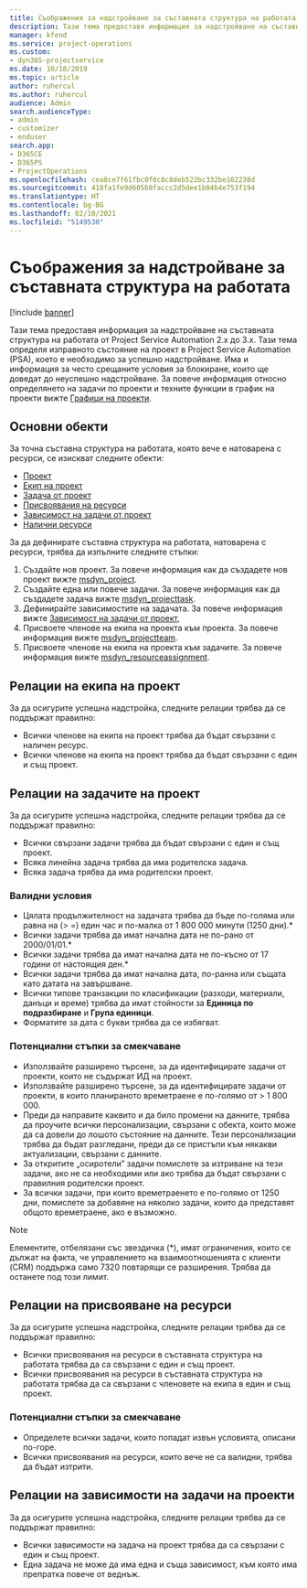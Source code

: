 ```yaml
---
title: Съображения за надстройване за съставната структура на работата
description: Тази тема предоставя информация за надстройване на съставната структура на работата от Project Service Automation 2.x до 3.x.
manager: kfend
ms.service: project-operations
ms.custom:
- dyn365-projectservice
ms.date: 10/18/2019
ms.topic: article
author: ruhercul
ms.author: ruhercul
audience: Admin
search.audienceType:
- admin
- customizer
- enduser
search.app:
- D365CE
- D365PS
- ProjectOperations
ms.openlocfilehash: cea8ce7f61fbc0f0c8c8deb522bc332be102238d
ms.sourcegitcommit: 418fa1fe9d605b8faccc2d5dee1b04b4e753f194
ms.translationtype: HT
ms.contentlocale: bg-BG
ms.lasthandoff: 02/10/2021
ms.locfileid: "5149530"
---
```

# <a name="upgrade-considerations-for-the-work-breakdown-structure"></a>Съображения за надстройване за съставната структура на работата

[!include [banner](../includes/psa-now-project-operations.md)]

Тази тема предоставя информация за надстройване на съставната структура на работата от Project Service Automation 2.x до 3.x. Тази тема определя изправното състояние на проект в Project Service Automation (PSA), което е необходимо за успешно надстройване. Има и информация за често срещаните условия за блокиране, които ще доведат до неуспешно надстройване. За повече информация относно определянето на задачи по проекти и техните функции в график на проекти вижте [Графици на проекти](project-creating.md).

## <a name="key-entities"></a>Основни обекти
За точна съставна структура на работата, която вече е натоварена с ресурси, се изискват следните обекти:

- [Проект](https://docs.microsoft.com/dynamics365/customerengagement/on-premises/developer/entities/msdyn_project)
- [Екип на проект](https://docs.microsoft.com/dynamics365/customerengagement/on-premises/developer/entities/msdyn_projectteam)
- [Задача от проект](https://docs.microsoft.com/dynamics365/customerengagement/on-premises/developer/entities/msdyn_projecttask)
- [Присвоявания на ресурси](https://docs.microsoft.com/dynamics365/customerengagement/on-premises/developer/entities/msdyn_resourceassignment)
- [Зависимост на задачи от проект](https://docs.microsoft.com/dynamics365/customerengagement/on-premises/developer/entities/msdyn_projecttaskdependency)
- [Налични ресурси](https://docs.microsoft.com/dynamics365/customerengagement/on-premises/developer/entities/bookableresource)

За да дефинирате съставна структура на работата, натоварена с ресурси, трябва да изпълните следните стъпки:

1. Създайте нов проект. За повече информация как да създадете нов проект вижте [msdyn_project](https://docs.microsoft.com/dynamics365/customerengagement/on-premises/developer/entities/msdyn_project).
2. Създайте една или повече задачи. За повече информация как да създадете задача вижте [msdyn_projecttask](https://docs.microsoft.com/dynamics365/customerengagement/on-premises/developer/entities/msdyn_projecttask).
3. Дефинирайте зависимостите на задачата. За повече информация вижте [Зависимост на задачи от проект](https://docs.microsoft.com/dynamics365/customerengagement/on-premises/developer/entities/msdyn_projecttaskdependency),
4. Присвоете членове на екипа на проекта към проекта. За повече информация вижте [msdyn_projectteam](https://docs.microsoft.com/dynamics365/customerengagement/on-premises/developer/entities/msdyn_projectteam).
5. Присвоете членове на екипа на проекта към задачите. За повече информация вижте [msdyn_resourceassignment](https://docs.microsoft.com/dynamics365/customerengagement/on-premises/developer/entities/msdyn_resourceassignment).

## <a name="project-team-relationships"></a>Релации на екипа на проект

За да осигурите успешна надстройка, следните релации трябва да се поддържат правилно:
- Всички членове на екипа на проект трябва да бъдат свързани с наличен ресурс.
- Всички членове на екипа на проект трябва да бъдат свързани с един и същ проект. 

## <a name="project-task-relationships"></a>Релации на задачите на проект
За да осигурите успешна надстройка, следните релации трябва да се поддържат правилно:

- Всички свързани задачи трябва да бъдат свързани с един и същ проект.
- Всяка линейна задача трябва да има родителска задача.
- Всяка задача трябва да има родителски проект.

### <a name="valid-conditions"></a>Валидни условия

- Цялата продължителност на задачата трябва да бъде по-голяма или равна на (> =) един час и по-малка от 1 800 000 минути (1250 дни).*
- Всички задачи трябва да имат начална дата не по-рано от 2000/01/01.*
- Всички задачи трябва да имат начална дата не по-късно от 17 години от настоящия ден.*
- Всички задачи трябва да имат начална дата, по-ранна или същата като датата на завършване.
- Всички типове транзакции по класификации (разходи, материали, данъци и време) трябва да имат стойности за **Единица по подразбиране** и **Група единици**.
- Форматите за дата с букви трябва да се избягват.

### <a name="potential-mitigation-steps"></a>Потенциални стъпки за смекчаване
- Използвайте разширено търсене, за да идентифицирате задачи от проекти, които не съдържат ИД на проект.
- Използвайте разширено търсене, за да идентифицирате задачи от проекти, в които планираното времетраене е по-голямо от > 1 800 000.
- Преди да направите каквито и да било промени на данните, трябва да проучите всички персонализации, свързани с обекта, които може да са довели до лошото състояние на данните. Тези персонализации трябва да бъдат разгледани, преди да се пристъпи към някакви актуализации, свързани с данните.
- За откритите „осиротели” задачи помислете за изтриване на тези задачи, ако не са необходими или ако трябва да бъдат свързани с правилния родителски проект.
- За всички задачи, при които времетраенето е по-голямо от 1250 дни, помислете за добавяне на няколко задачи, които да представят общото времетраене, ако е възможно.

> [!NOTE]
> Елементите, отбелязани със звездичка (\*), имат ограничения, които се дължат на факта, че управлението на взаимоотношенията с клиенти (CRM) поддържа само 7320 повтарящи се разширения. Трябва да останете под този лимит.

## <a name="resource-assignment-relationships"></a>Релации на присвояване на ресурси
За да осигурите успешна надстройка, следните релации трябва да се поддържат правилно:

- Всички присвоявания на ресурси в съставната структура на работата трябва да са свързани с един и същ проект.
- Всички присвоявания на ресурси в съставната структура на работата трябва да са свързани с членовете на екипа в един и същ проект.

### <a name="potential-mitigation-steps"></a>Потенциални стъпки за смекчаване
- Определете всички задачи, които попадат извън условията, описани по-горе.  
- Всички присвоявания на ресурси, които вече не са валидни, трябва да бъдат изтрити.

## <a name="project-task-dependency-relationships"></a>Релации на зависимости на задачи на проекти
За да осигурите успешна надстройка, следните релации трябва да се поддържат правилно:

- Всички зависимости на задача на проект трябва да са свързани с един и същ проект.
- Една задача не може да има една и съща зависимост, към която има препратка повече от веднъж.
